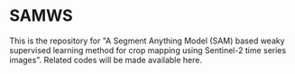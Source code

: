 # SAMWS
This is the repository for "A Segment Anything Model (SAM) based weaky supervised learning method for crop mapping using Sentinel-2 time series images". Related codes will be made available here.
